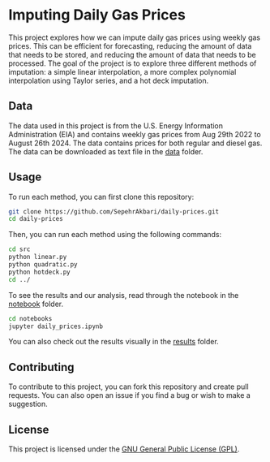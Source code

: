 # Imputing Daily Gas Prices

This project explores how we can impute daily gas prices using weekly gas prices. This can be efficient for forecasting, reducing the amount of data that needs to be stored, and reducing the amount of data that needs to be processed. The goal of the project is to explore three different methods of imputation: a simple linear interpolation, a more complex polynomial interpolation using Taylor series, and a hot deck imputation.

## Data

The data used in this project is from the U.S. Energy Information Administration (EIA) and contains weekly gas prices from Aug 29th 2022 to August 26th 2024. The data contains prices for both regular and diesel gas. The data can be downloaded as text file in the [data](/data/) folder.

## Usage

To run each method, you can first clone this repository:

```bash
git clone https://github.com/SepehrAkbari/daily-prices.git
cd daily-prices
```

Then, you can run each method using the following commands:

```bash
cd src
python linear.py
python quadratic.py
python hotdeck.py
cd ../
```
To see the results and our analysis, read through the notebook in the [notebook](/notebook/) folder.

```bash
cd notebooks
jupyter daily_prices.ipynb
```
You can also check out the results visually in the [results](/results/) folder.

## Contributing

To contribute to this project, you can fork this repository and create pull requests. You can also open an issue if you find a bug or wish to make a suggestion.

## License

This project is licensed under the [GNU General Public License (GPL)](LICENSE).

